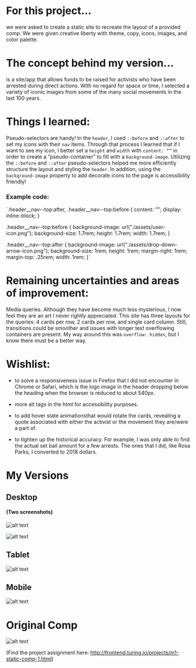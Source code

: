 
# For this project...

we were asked to create a static site to recreate the layout of a provided comp. We were given creative liberty with theme, copy, icons, images, and color palette.

# The concept behind my version...

is a site/app that allows funds to be raised for activists who have been arrested during direct actions. With no regard for space or time, I selected a variety of iconic images from some of the many social movements in the last 100 years.

# Things I learned:

Pseudo-selectors are handy! In the `header`, I used `::before` and `::after` to set my icons with their `nav` items. Through that process I learned that if I want to see my icon, I better set a `height` and `width` with `content: “”` in order to create a  “pseudo-container” to fill with a `background-image`. Utilizing the `::before` and `::after` pseudo-selectors helped me more efficiently structure the layout and styling the `header`. In addition, using the `background-image` property to add decorate icons to the page is accessibility friendly! 

### Example code:

`.header__nav--top:after,
.header__nav--top:before {
  content: "";
  display: inline-block;
}

.header__nav--top:before {
  background-image: url("./assets/user-icon.png");
  background-size: 1.7rem;
  height: 1.7rem;
  width: 1.7rem;
}

.header__nav--top:after {
  background-image: url("./assets/drop-down-arrow-icon.png");
  background-size: 1rem;
  height: 1rem;
  margin-right: 1rem;
  margin-top: .25rem;
  width: 1rem;
}`


# Remaining uncertainties and areas of improvement: 

Media queries. Although they have become much less mysterious, I now feel they are an art I never rightly appreciated. This site has three layouts for the queries: 4 cards per row, 2 cards per row, and single card column. Still, transitions could be smoother and issues with longer text overflowing containers are present. My way around this was `overflow: hidden`, but I know there must be a better way. 

# Wishlist:

* to solve a responsiveness issue in Firefox that I did not encounter in Chrome or Safari, which is the logo image in the header dropping below the heading when the browser is reduced to about 540px.

* more alt tags in the html for accessibility purposes.

* to add hover state animationsthat would rotate the cards, revealing a quote associated with either the activist or the movement they are/were a part of.

* to tighten up the historical accuracy. For example, I was only able to find the actual set bail amount for a few arrests. The ones that I did, like Rosa Parks, I converted to 2018 dollars.


# My Versions

## Desktop
#### (Two screenshots)

![alt text](./assets/mw-comp-challenger-1-my-version-desktop-1.png)

![alt text](./assets/mw-comp-challenger-1-my-version-desktop-2.png)

## Tablet

![alt text](./assets/mw-comp-challenger-1-my-version-tablet.png)

## Mobile

![alt text](./assets/mw-comp-challenger-1-my-version-mobile.png)


# Original Comp

![alt text](./assets/static-comp-challenge-1.png)



(Find the project assignment here: http://frontend.turing.io/projects/m1-static-comp-1.html)
